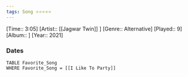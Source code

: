 ```yaml
---
tags: Song ⭐⭐⭐⭐⭐ 
---
```

[Time:: 3:05]
[Artist:: [[Jagwar Twin]] ]
[Genre:: Alternative]
[Played:: 9]
[Album:: ]
[Year:: 2021]
### Dates
````dataview
TABLE Favorite_Song
WHERE Favorite_Song = [[I Like To Party]]
````